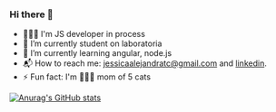 ### Hi there 👋

<!--
<img width="150" src="https://github.com/oriananohemi/oriananohemi/blob/master/img/23bdbb2377322553edd9df0fd4b5d17b.gif">

**ToroAlejandra/ToroAlejandra** is a ✨ _special_ ✨ repository because its `README.md` (this file) appears on your GitHub profile.

Here are some ideas to get you started:
-->
- 👩🏽‍💻 I'm JS developer in process 
- 🔭 I’m currently student on laboratoria
- 🌱 I’m currently learning angular, node.js
- 📬 How to reach me: jessicaalejandratc@gmail.com and [linkedin](https://www.linkedin.com/in/jessica-alejandra-toro/).
- ⚡ Fun fact: I'm 👩🏽‍🍼 mom of 5 cats

[![Anurag's GitHub stats](https://github-readme-stats.vercel.app/api?username=ToroAlejandra&hide=stars&show_icons=true)](https://github.com/anuraghazra/github-readme-stats)
<!--- 4💬 Ask me about programation logic, cats and plants-->
